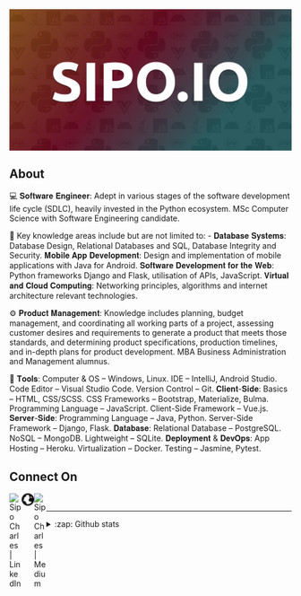 <img align = "center" src = "img/domain-banner.png">

<h2>About</h2>

<p>💻 𝐒𝐨𝐟𝐭𝐰𝐚𝐫𝐞 𝐄𝐧𝐠𝐢𝐧𝐞𝐞𝐫: Adept in various stages of the software development life cycle (SDLC), heavily invested in the Python ecosystem. MSc Computer Science with Software Engineering candidate.</p>

<p>🧠 Key knowledge areas include but are not limited to: -
𝐃𝐚𝐭𝐚𝐛𝐚𝐬𝐞 𝐒𝐲𝐬𝐭𝐞𝐦𝐬: Database Design, Relational Databases and SQL, Database Integrity and Security.
𝐌𝐨𝐛𝐢𝐥𝐞 𝐀𝐩𝐩 𝐃𝐞𝐯𝐞𝐥𝐨𝐩𝐦𝐞𝐧𝐭: Design and implementation of mobile applications with Java for Android.
𝐒𝐨𝐟𝐭𝐰𝐚𝐫𝐞 𝐃𝐞𝐯𝐞𝐥𝐨𝐩𝐦𝐞𝐧𝐭 𝐟𝐨𝐫 𝐭𝐡𝐞 𝐖𝐞𝐛: Python frameworks Django and Flask, utilisation of APIs, JavaScript.
𝐕𝐢𝐫𝐭𝐮𝐚𝐥 𝐚𝐧𝐝 𝐂𝐥𝐨𝐮𝐝 𝐂𝐨𝐦𝐩𝐮𝐭𝐢𝐧𝐠: Networking principles, algorithms and internet architecture relevant technologies.</p>

<p>⚙️ 𝐏𝐫𝐨𝐝𝐮𝐜𝐭 𝐌𝐚𝐧𝐚𝐠𝐞𝐦𝐞𝐧𝐭: Knowledge includes planning, budget management, and coordinating all working 
parts of a project, assessing customer desires and requirements to generate a product that meets those 
standards, and determining product specifications, production timelines, and in-depth plans for product 
development. MBA Business Administration and Management alumnus.</p>


<p>🚀 𝐓𝐨𝐨𝐥𝐬: Computer & OS – Windows, Linux. IDE – IntelliJ, Android Studio. Code Editor – Visual Studio Code. 
Version Control – Git. 𝐂𝐥𝐢𝐞𝐧𝐭-𝐒𝐢𝐝𝐞: Basics – HTML, CSS/SCSS. CSS Frameworks – Bootstrap, Materialize, Bulma. 
Programming Language – JavaScript. Client-Side Framework – Vue.js. 
𝐒𝐞𝐫𝐯𝐞𝐫-𝐒𝐢𝐝𝐞: Programming Language – Java, Python. Server-Side Framework – Django, Flask. 
𝐃𝐚𝐭𝐚𝐛𝐚𝐬𝐞: Relational Database – PostgreSQL. NoSQL – MongoDB. Lightweight – SQLite. 
𝐃𝐞𝐩𝐥𝐨𝐲𝐦𝐞𝐧𝐭 & 𝐃𝐞𝐯𝐎𝐩𝐬: App Hosting – Heroku. Virtualization – Docker. Testing – Jasmine, Pytest.</p>

<h2>Connect On</h2>

[<img align="left" alt="Sipo Charles | LinkedIn" width="22px" src="https://cdn.jsdelivr.net/npm/simple-icons@v3/icons/linkedin.svg" />][linkedin]
[<img align="left" alt="sipo.io" width="22px" src="https://raw.githubusercontent.com/iconic/open-iconic/master/svg/globe.svg" />][website]
[<img align="left" alt="Sipo Charles | Medium" width="22px" src="https://cdn.jsdelivr.net/npm/simple-icons@v3/icons/medium.svg" />][medium]
<br />

---

<details>
    <summary>:zap: Github stats</summary>
    <img align="left" alt="sipostudent's Github Stats" src="https://github-readme-stats.vercel.app/api?username=sipostudent&count_private=true&hide=issues,contribs&show_icons=true&hide_border=true" />
</details>

[website]: https://www.sipo.io/
[medium]: https://medium.com/@sipocharles18
[linkedin]: https://www.linkedin.com/in/sipo-cyrus-charles/
